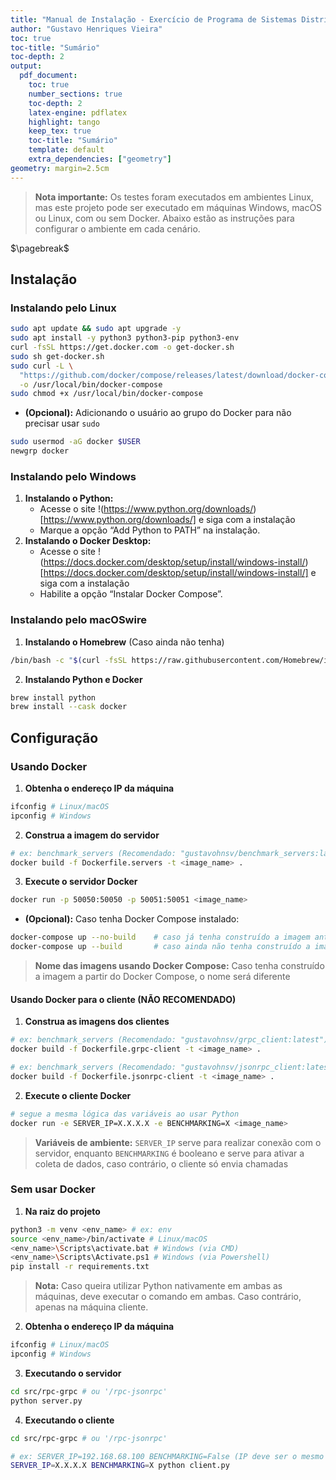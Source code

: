 ```yaml
---
title: "Manual de Instalação - Exercício de Programa de Sistemas Distribuídos"
author: "Gustavo Henriques Vieira"
toc: true
toc-title: "Sumário"
toc-depth: 2
output:
  pdf_document:
    toc: true
    number_sections: true
    toc-depth: 2
    latex-engine: pdflatex
    highlight: tango
    keep_tex: true
    toc-title: "Sumário"
    template: default
    extra_dependencies: ["geometry"]
geometry: margin=2.5cm
---
```


> **Nota importante:** Os testes foram executados em ambientes Linux, mas este projeto pode ser executado em máquinas Windows, macOS ou Linux, com ou sem Docker. Abaixo estão as instruções para configurar o ambiente em cada cenário.

$\pagebreak$

## Instalação

### Instalando pelo Linux

~~~bash
sudo apt update && sudo apt upgrade -y
sudo apt install -y python3 python3-pip python3-env
curl -fsSL https://get.docker.com -o get-docker.sh
sudo sh get-docker.sh
sudo curl -L \
  "https://github.com/docker/compose/releases/latest/download/docker-compose-$(uname -s)-$(uname -m)" \
  -o /usr/local/bin/docker-compose
sudo chmod +x /usr/local/bin/docker-compose
~~~

- **(Opcional):** Adicionando o usuário ao grupo do Docker para não precisar usar `sudo`
~~~bash
sudo usermod -aG docker $USER
newgrp docker
~~~

### Instalando pelo Windows

1. **Instalando o Python:**
    * Acesse o site !(https://www.python.org/downloads/)[https://www.python.org/downloads/] e siga com a instalação
    * Marque a opção “Add Python to PATH” na instalação.
2. **Instalando o Docker Desktop:** 
    * Acesse o site !(https://docs.docker.com/desktop/setup/install/windows-install/)[https://docs.docker.com/desktop/setup/install/windows-install/] e siga com a instalação
    * Habilite a opção “Instalar Docker Compose”.

### Instalando pelo macOSwire

1. **Instalando o Homebrew** (Caso ainda não tenha)
~~~bash
/bin/bash -c "$(curl -fsSL https://raw.githubusercontent.com/Homebrew/install/HEAD/install.sh)"
~~~

2. **Instalando Python e Docker**
~~~bash
brew install python
brew install --cask docker
~~~

## Configuração

### Usando Docker

1. **Obtenha o endereço IP da máquina**
~~~bash
ifconfig # Linux/macOS
ipconfig # Windows
~~~

2. **Construa a imagem do servidor**
~~~bash
# ex: benchmark_servers (Recomendado: "gustavohnsv/benchmark_servers:latest")
docker build -f Dockerfile.servers -t <image_name> .
~~~

3. **Execute o servidor Docker**
~~~bash
docker run -p 50050:50050 -p 50051:50051 <image_name>
~~~

* **(Opcional):** Caso tenha Docker Compose instalado:
~~~bash
docker-compose up --no-build    # caso já tenha construído a imagem anteriormente
docker-compose up --build       # caso ainda não tenha construído a imagem anteriormente
~~~

> **Nome das imagens usando Docker Compose:** Caso tenha construído a imagem a partir do Docker Compose, o nome será diferente

#### Usando Docker para o cliente (NÃO RECOMENDADO)

1. **Construa as imagens dos clientes**
~~~bash
# ex: benchmark_servers (Recomendado: "gustavohnsv/grpc_client:latest")
docker build -f Dockerfile.grpc-client -t <image_name> .

# ex: benchmark_servers (Recomendado: "gustavohnsv/jsonrpc_client:latest")
docker build -f Dockerfile.jsonrpc-client -t <image_name> .
~~~

2. **Execute o cliente Docker**
~~~bash
# segue a mesma lógica das variáveis ao usar Python
docker run -e SERVER_IP=X.X.X.X -e BENCHMARKING=X <image_name>
~~~

> **Variáveis de ambiente:** `SERVER_IP` serve para realizar conexão com o servidor, enquanto `BENCHMARKING` é booleano e serve para ativar a coleta de dados, caso contrário, o cliente só envia chamadas

### Sem usar Docker

1. **Na raiz do projeto**
~~~bash
python3 -m venv <env_name> # ex: env
source <env_name>/bin/activate # Linux/macOS
<env_name>\Scripts\activate.bat # Windows (via CMD)
<env_name>\Scripts\Activate.ps1 # Windows (via Powershell)
pip install -r requirements.txt
~~~

> **Nota:** Caso queira utilizar Python nativamente em ambas as máquinas, deve executar o comando em ambas. Caso contrário, apenas na máquina cliente.

2. **Obtenha o endereço IP da máquina**
~~~bash
ifconfig # Linux/macOS
ipconfig # Windows
~~~

3. **Executando o servidor**
~~~bash
cd src/rpc-grpc # ou '/rpc-jsonrpc'
python server.py
~~~

4. **Executando o cliente**
~~~bash
cd src/rpc-grpc # ou '/rpc-jsonrpc'

# ex: SERVER_IP=192.168.68.100 BENCHMARKING=False (IP deve ser o mesmo da máquina servidor)
SERVER_IP=X.X.X.X BENCHMARKING=X python client.py  
~~~